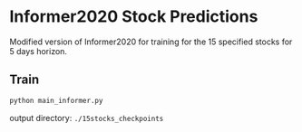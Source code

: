 # Informer2020 Stock Predictions

Modified version of Informer2020 for training for the 15 specified stocks for 5 days horizon.

## Train

```bash
python main_informer.py
```

output directory: `./15stocks_checkpoints`
